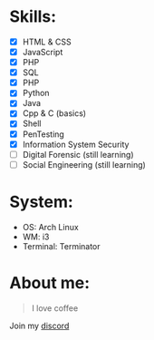 # Skills:
- [x] HTML & CSS
- [x] JavaScript
- [x] PHP
- [x] SQL
- [x] PHP
- [x] Python
- [x] Java
- [x] Cpp & C (basics)
- [x] Shell
- [x] PenTesting
- [x] Information System Security
- [ ] Digital Forensic (still learning)
- [ ] Social Engineering (still learning)

# System:
* OS: Arch Linux
* WM: i3
* Terminal: Terminator

# About me:
> I love coffee

Join my [discord](https://discord.gg/uFxTZuSdZW)
